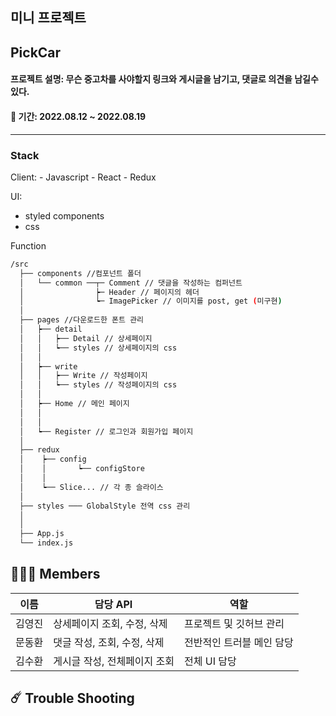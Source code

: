 <h2><b>미니 프로젝트</b></h2>
<h2>PickCar</h2>
<h4>프로젝트 설명: 무슨 중고차를 사야할지 링크와 게시글을 남기고, 댓글로 의견을 남길수 있다.</h4>
<h4>📆 기간: 2022.08.12 ~ 2022.08.19</h4>

<hr/>

<h3>Stack</h3>
Client:
- Javascript
- React
- Redux

UI:
- styled components
- css

Function



```bash
/src
  ├── components //컴포넌트 폴더
  │   └── common ──┬─ Comment // 댓글을 작성하는 컴퍼넌트
  │                ┝─ Header // 페이지의 헤더
  │                ┕─ ImagePicker // 이미지를 post, get (미구현)
  │ 
  ├── pages //다운로드한 폰트 관리
  │   ┝── detail
  │   │   ┝── Detail // 상세페이지
  │   │   ┕── styles // 상세페이지의 css
  │   │
  │   ┝── write
  │   │   ┝── Write // 작성페이지
  │   │   ┕── styles // 작성페이지의 css
  │   │
  │   ┝── Home // 메인 페이지
  │   │
  │   │
  │   ┕── Register // 로그인과 회원가입 페이지
  │
  ├── redux
  │    ┝── config
  │    │       ┕── configStore 
  │    │ 
  │    ┕── Slice... // 각 종 슬라이스
  │
  ├── styles ─── GlobalStyle 전역 css 관리
  │
  │
  ├── App.js
  └── index.js

```

## 🧑🏻‍💻 Members

| 이름   | 담당 API                     | 역할                      |
| ------ | ---------------------------- | ------------------------- |
| 김영진 | 상세페이지 조회, 수정, 삭제  | 프로젝트 및 깃허브 관리   |
| 문동환 | 댓글 작성, 조회, 수정, 삭제  | 전반적인 트러블 메인 담당 |
| 김수환 | 게시글 작성, 전체페이지 조회 | 전체 UI 담당              |

## ☄️ Trouble Shooting
